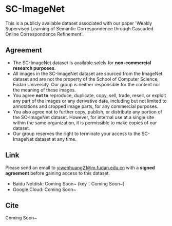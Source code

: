 # SC-ImageNet
This is a publicly available dataset associated with our paper 'Weakly Supervised Learning of Semantic Correspondence through Cascaded Online Correspondence Refinement'. 

## Agreement
- The SC-ImageNet dataset is available solely for **non-commercial research purposes**.
- All images in the SC-ImageNet dataset are sourced from the ImageNet dataset and are not the property of the School of Computer Science, Fudan University. Our group is neither responsible for the content nor the meaning of these images.
- You agree **not to** reproduce, duplicate, copy, sell, trade, resell, or exploit any part of the images or any derivative data, including but not limited to annotations and cropped image parts, for any commercial purposes.  
- You also agree not to further copy, publish, or distribute any portion of the SC-ImageNet dataset. However, for internal use at a single site within the same organization, it is permissible to make copies of our dataset.
- Our group reserves the right to terminate your access to the SC-ImageNet dataset at any time.

## Link
Please send an email to yiwenhuang21@m.fudan.edu.cn with a **signed agreement** before gaining access to this dataset.

- Baidu Netdisk: Coming Soon~ (key：Coming Soon~)
- Google Cloud: Coming Soon~

## Cite
Coming Soon~
